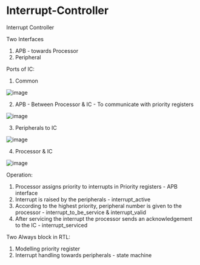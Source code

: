 # Interrupt-Controller

Interrupt Controller

Two Interfaces
1. APB - towards Processor
3. Peripheral 


Ports of IC:

1. Common

![image](https://github.com/user-attachments/assets/d511645c-4fdd-4335-a41f-02535ff88f07)

2. APB - Between Processor & IC - To communicate with priority registers

![image](https://github.com/user-attachments/assets/61cb5dfd-02a2-4f33-8da1-cc31f54d99e1)

3. Peripherals to IC

![image](https://github.com/user-attachments/assets/e82c75cd-2dba-4632-8d71-3a53be3fd4cf)

4. Processor & IC

![image](https://github.com/user-attachments/assets/512cd644-d509-4131-a937-10231081f5de)


Operation:
1. Processor assigns priority to interrupts in Priority registers - APB interface
2. Interrupt is raised by the peripherals - interrupt_active
3. According to the highest priority, peripheral number is given to the processor - interrupt_to_be_service & interrupt_valid
4. After servicing the interrupt the processor sends an acknowledgement to the IC - interrupt_serviced


Two Always block in RTL:
1. Modelling priority register
2. Interrupt handling towards peripherals - state machine 
